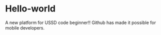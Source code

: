 # Hello-world
A new platform for USSD code beginner!!
Github has made it possible for mobile developers.
